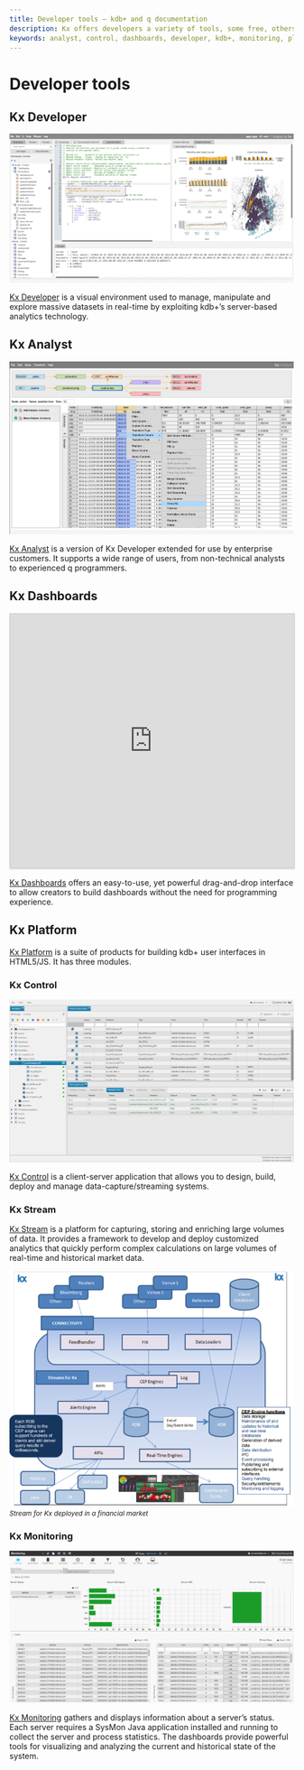 ```yaml
---
title: Developer tools – kdb+ and q documentation
description: Kx offers developers a variety of tools, some free, others only to commercially-licensed customers. 
keywords: analyst, control, dashboards, developer, kdb+, monitoring, platform, product, q, stream
---
```

# Developer tools





## Kx Developer

![Kx Developer](img/kxdeveloper.png)

[Kx Developer](/developer/) is a visual environment used to manage, manipulate and explore massive datasets in real-time by exploiting kdb+’s server-based analytics technology.


## Kx Analyst

![Kx Analyst](img/analyst.png)

[Kx Analyst](/analyst/)
is a version of Kx Developer extended for use by enterprise customers.
It supports a wide range of users, from non-technical analysts to experienced q programmers.




## Kx Dashboards

<iframe src="https://player.vimeo.com/video/135580263" style="border: 1px solid #ccc; box-shadow: 0 2px 2px rgba(0,0,0,.14); height: 450px; width: 100%;"webkitallowfullscreen mozallowfullscreen allowfullscreen></iframe>

[Kx Dashboards](/dashboards/)
offers an easy-to-use, yet powerful drag-and-drop interface to allow creators to build dashboards without the need for programming experience. 



## Kx Platform 

[Kx Platform](/platform/) is a suite of products for building kdb+ user interfaces in HTML5/JS. It has three modules.



### Kx Control

[![Kx Control](img/controlkx.png)](img/controlkx.png "Click to expand")

[Kx Control](/platform/) is a client-server application that allows you to design, build, deploy and manage data-capture/streaming systems.


### Kx Stream

[Kx Stream](/platform/) 
is a platform for capturing, storing and enriching large volumes of data. It provides a framework to develop and deploy customized analytics that quickly perform complex calculations on large volumes of real-time and historical market data.

[![Kx Stream](img/stream.png)](img/stream.png "Click to expand")  
<small>_Stream for Kx deployed in a financial market_</small>


### Kx Monitoring

![Kx Monitoring](img/monitoroverview.png)

[Kx Monitoring](/platform/) 
gathers and displays information about a server’s status. Each server requires a SysMon Java application installed and running to collect the server and process statistics. The dashboards provide powerful tools for visualizing and analyzing the current and historical state of the system.



